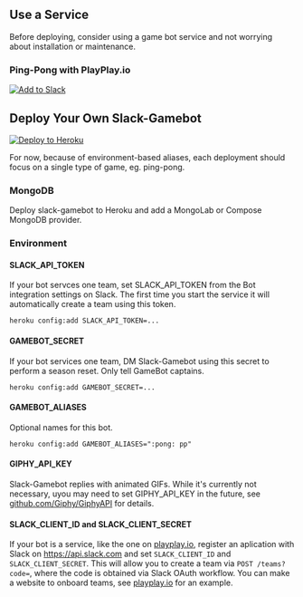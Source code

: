 ## Use a Service

Before deploying, consider using a game bot service and not worrying about installation or maintenance.

### Ping-Pong with PlayPlay.io

[![Add to Slack](https://platform.slack-edge.com/img/add_to_slack@2x.png)](http://playplay.io)

## Deploy Your Own Slack-Gamebot

[![Deploy to Heroku](https://www.herokucdn.com/deploy/button.png)](https://heroku.com/deploy?template=https://github.com/dblock/slack-gamebot)

For now, because of environment-based aliases, each deployment should focus on a single type of game, eg. ping-pong.

### MongoDB

Deploy slack-gamebot to Heroku and add a MongoLab or Compose MongoDB provider.

### Environment

#### SLACK_API_TOKEN

If your bot servces one team, set SLACK_API_TOKEN from the Bot integration settings on Slack. The first time you start the service it will automatically create a team using this token.

```
heroku config:add SLACK_API_TOKEN=...
```

#### GAMEBOT_SECRET

If your bot services one team, DM Slack-Gamebot using this secret to perform a season reset. Only tell GameBot captains.

```
heroku config:add GAMEBOT_SECRET=...
```

#### GAMEBOT_ALIASES

Optional names for this bot.

```
heroku config:add GAMEBOT_ALIASES=":pong: pp"
```

#### GIPHY_API_KEY

Slack-Gamebot replies with animated GIFs. While it's currently not necessary, uyou may need to set GIPHY_API_KEY in the future, see [github.com/Giphy/GiphyAPI](https://github.com/Giphy/GiphyAPI) for details.

#### SLACK_CLIENT_ID and SLACK_CLIENT_SECRET

If your bot is a service, like the one on [playplay.io](http://playplay.io), register an aplication with Slack on https://api.slack.com and set `SLACK_CLIENT_ID` and `SLACK_CLIENT_SECRET`. This will allow you to create a team via `POST /teams?code=`, where the code is obtained via Slack OAuth workflow. You can make a website to onboard teams, see [playplay.io](https://github.com/playplayio/playplay.io) for an example.
